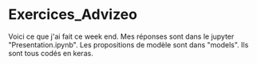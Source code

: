 # Exercices_Advizeo

Voici ce que j'ai fait ce week end. Mes réponses sont dans le jupyter "Presentation.ipynb". Les propositions de modèle sont dans "models". Ils sont tous codés en keras. 
